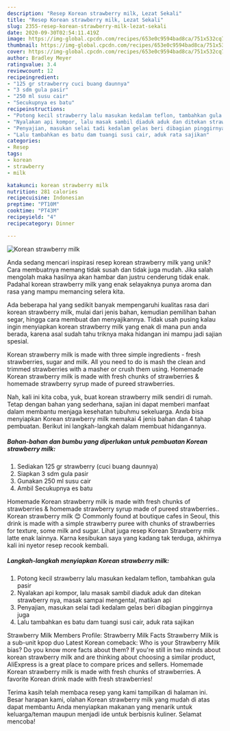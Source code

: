 ```yaml
---
description: "Resep Korean strawberry milk, Lezat Sekali"
title: "Resep Korean strawberry milk, Lezat Sekali"
slug: 2355-resep-korean-strawberry-milk-lezat-sekali
date: 2020-09-30T02:54:11.419Z
image: https://img-global.cpcdn.com/recipes/653e0c9594bad8ca/751x532cq70/korean-strawberry-milk-foto-resep-utama.jpg
thumbnail: https://img-global.cpcdn.com/recipes/653e0c9594bad8ca/751x532cq70/korean-strawberry-milk-foto-resep-utama.jpg
cover: https://img-global.cpcdn.com/recipes/653e0c9594bad8ca/751x532cq70/korean-strawberry-milk-foto-resep-utama.jpg
author: Bradley Meyer
ratingvalue: 3.4
reviewcount: 12
recipeingredient:
- "125 gr strawberry cuci buang daunnya"
- "3 sdm gula pasir"
- "250 ml susu cair"
- "Secukupnya es batu"
recipeinstructions:
- "Potong kecil strawberry lalu masukan kedalam teflon, tambahkan gula pasir"
- "Nyalakan api kompor, lalu masak sambil diaduk aduk dan ditekan strawberry nya, masak sampai mengental, matikan api"
- "Penyajian, masukan selai tadi kedalam gelas beri dibagian pinggirnya juga"
- "Lalu tambahkan es batu dam tuangi susi cair, aduk rata sajikan"
categories:
- Resep
tags:
- korean
- strawberry
- milk

katakunci: korean strawberry milk 
nutrition: 281 calories
recipecuisine: Indonesian
preptime: "PT10M"
cooktime: "PT43M"
recipeyield: "4"
recipecategory: Dinner

---
```



![Korean strawberry milk](https://img-global.cpcdn.com/recipes/653e0c9594bad8ca/751x532cq70/korean-strawberry-milk-foto-resep-utama.jpg)

Anda sedang mencari inspirasi resep korean strawberry milk yang unik? Cara membuatnya memang tidak susah dan tidak juga mudah. Jika salah mengolah maka hasilnya akan hambar dan justru cenderung tidak enak. Padahal korean strawberry milk yang enak selayaknya punya aroma dan rasa yang mampu memancing selera kita.

Ada beberapa hal yang sedikit banyak mempengaruhi kualitas rasa dari korean strawberry milk, mulai dari jenis bahan, kemudian pemilihan bahan segar, hingga cara membuat dan menyajikannya. Tidak usah pusing kalau ingin menyiapkan korean strawberry milk yang enak di mana pun anda berada, karena asal sudah tahu triknya maka hidangan ini mampu jadi sajian spesial.

Korean strawberry milk is made with three simple ingredients - fresh strawberries, sugar and milk. All you need to do is mash the clean and trimmed strawberries with a masher or crush them using. Homemade Korean strawberry milk is made with fresh chunks of strawberries &amp; homemade strawberry syrup made of pureed strawberries.


Nah, kali ini kita coba, yuk, buat korean strawberry milk sendiri di rumah. Tetap dengan bahan yang sederhana, sajian ini dapat memberi manfaat dalam membantu menjaga kesehatan tubuhmu sekeluarga. Anda bisa menyiapkan Korean strawberry milk memakai 4 jenis bahan dan 4 tahap pembuatan. Berikut ini langkah-langkah dalam membuat hidangannya.

<!--inarticleads1-->

##### Bahan-bahan dan bumbu yang diperlukan untuk pembuatan Korean strawberry milk:

1. Sediakan 125 gr strawberry (cuci buang daunnya)
1. Siapkan 3 sdm gula pasir
1. Gunakan 250 ml susu cair
1. Ambil Secukupnya es batu


Homemade Korean strawberry milk is made with fresh chunks of strawberries &amp; homemade strawberry syrup made of pureed strawberries.. Korean strawberry milk 😊 Commonly found at boutique cafes in Seoul, this drink is made with a simple strawberry puree with chunks of strawberries for texture, some milk and sugar. Lihat juga resep Korean Strawberry milk latte enak lainnya. Karna kesibukan saya yang kadang tak terduga, akhirnya kali ini nyetor resep recook kembali. 

<!--inarticleads2-->

##### Langkah-langkah menyiapkan Korean strawberry milk:

1. Potong kecil strawberry lalu masukan kedalam teflon, tambahkan gula pasir
1. Nyalakan api kompor, lalu masak sambil diaduk aduk dan ditekan strawberry nya, masak sampai mengental, matikan api
1. Penyajian, masukan selai tadi kedalam gelas beri dibagian pinggirnya juga
1. Lalu tambahkan es batu dam tuangi susi cair, aduk rata sajikan


Strawberry Milk Members Profile: Strawberry Milk Facts Strawberry Milk is a sub-unit kpop duo Latest Korean comeback: Who is your Strawberry Milk bias? Do you know more facts about them? If you&#39;re still in two minds about korean strawberry milk and are thinking about choosing a similar product, AliExpress is a great place to compare prices and sellers. Homemade Korean strawberry milk is made with fresh chunks of strawberries. A favorite Korean drink made with fresh strawberries! 

Terima kasih telah membaca resep yang kami tampilkan di halaman ini. Besar harapan kami, olahan Korean strawberry milk yang mudah di atas dapat membantu Anda menyiapkan makanan yang menarik untuk keluarga/teman maupun menjadi ide untuk berbisnis kuliner. Selamat mencoba!
